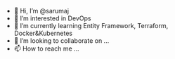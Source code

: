 - 👋 Hi, I’m @sarumaj
- 👀 I’m interested in DevOps
- 🌱 I’m currently learning Entity Framework, Terraform, Docker&Kubernetes
- 💞️ I’m looking to collaborate on ...
- 📫 How to reach me ...

<!---
sarumaj/sarumaj is a ✨ special ✨ repository because its `README.md` (this file) appears on your GitHub profile.
You can click the Preview link to take a look at your changes.
--->
